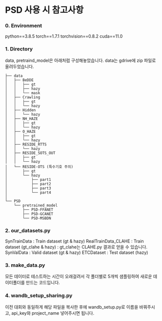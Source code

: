 # PSD 사용 시 참고사항

### 0. Environment
python==3.8.5
torch==1.7.1
torchvision==0.8.2
cuda==11.0

### 1. Directory
data, pretraind_model은 아래처럼 구성해놓았습니다.
data는 gdrive에 zip 파일로 올려두었습니다.
```
├── data
│   ├── BeDDE
│   │   ├── gt
│   │   ├── hazy
│   │   └── mask
│   ├── Crawling
│   │   ├── gt
│   │   └── hazy
│   ├── Hidden
│   │   └── hazy
│   ├── NH_HAZE
│   │   ├── gt
│   │   └── hazy
│   ├── O_HAZE
│   │   ├── gt
│   │   └── hazy
│   ├── RESIDE_RTTS
│   │   └── hazy
│   ├── RESIDE_SOTS_OUT
│   │   ├── gt
│   │   └── hazy
│   └── RESIDE-OTS (특수기호 주의)
│       ├── gt
│       └── hazy
│           ├── part1
│           ├── part2
│           ├── part3
│           └── part4
│
└── PSD
    └── pretrained_model
        ├── PSD-FFANET
        ├── PSD-GCANET
        └── PSD-MSBDN
``` 

### 2. our_datasets.py
SynTrainData : Train dataset (gt & hazy)
RealTrainData_CLAHE : Train dataset (gt_clahe & hazy) : gt_clahe는 CLAHE.py 결과로 얻을 수 있습니다.
SynValData : Valid dataset (gt & hazy)
ETCDataset : Test dataset (hazy)

### 3. make_data.py
모든 데이터로 테스트하는 시간이 오래걸려서 각 폴더별로 5개씩 샘플링하여 새로운 데이터폴더를 만드는 코드입니다.

### 4. wandb_setup_sharing.py
이전 대회와 동일하게 해당 파일을 복사한 후에 wandb_setup.py로 이름을 바꿔주시고, api_key와 project_name 넣어주시면 됩니다.
